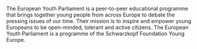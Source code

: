 The European Youth Parliament is a peer-to-peer educational programme that brings together young people from across Europe to debate the pressing issues of our time. Their mission is to inspire and empower young Europeans to be open-minded, tolerant and active citizens. The European Youth Parliament is a programme of the Schwarzkopf Foundation Young Europe.